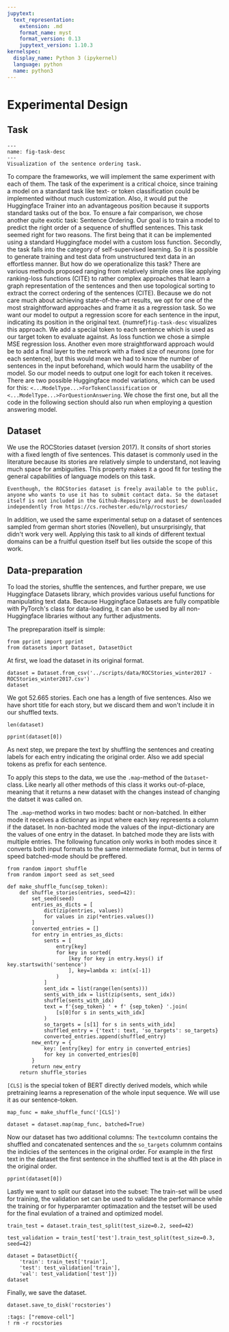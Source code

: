 ```yaml
---
jupytext:
  text_representation:
    extension: .md
    format_name: myst
    format_version: 0.13
    jupytext_version: 1.10.3
kernelspec:
  display_name: Python 3 (ipykernel)
  language: python
  name: python3
---
```

# Experimental Design

## Task

```{figure} ./figures/GraphicsTrfTut.png
---
name: fig-task-desc
---
Visualization of the sentence ordering task.
```

To compare the frameworks, we will implement the same experiment with each of them.
The task of the experiment is a critical choice, since training a model on a standard task like text- or token classification could be implemented without much customization. Also, it would put the Huggingface Trainer into an advantageous position because it supports standard tasks out of the box.
To ensure a fair comparison, we chose another quite exotic task: Sentence Ordering.
Our goal is to train a model to predict the right order of a sequence of shuffled sentences.
This task seemed right for two reasons. The first being that it can be implemented using a standard Huggingface model with a custom loss function.
Secondly, the task falls into the category of self-supervised learning. So it is possible to generate training and test data from unstructured text data in an effortless manner.
But how do we operationalize this task?
There are various methods proposed ranging from relatively simple ones like applying ranking-loss functions (CITE) to rather complex approaches that learn a graph representation of the sentences and then use topological sorting to extract the correct ordering of the sentences (CITE).
Because we do not care much about achieving state-of-the-art results, we opt for one of the most straightforward approaches and frame it as a regression task.
So we want our model to output a regression score for each sentence in the input, indicating its position in the original text.
{numref}`fig-task-desc` visualizes this approach.
We add a special token to each sentence which is used as our target token to evaluate against. As loss function we chose a simple MSE regression loss.
Another even more straightforward approach would be to add a final layer to the network with a fixed size of neurons (one for each sentence), but this would mean we had to know the number of sentences in the input beforehand, which would harm the usability of the model.
So our model needs to output one logit for each token it receives. There are two possible Huggingface model variations, which can be used for this: `<...ModelType...>ForTokenClassification` or `<...ModelType...>ForQuestionAnswering`. We chose the first one, but all the code in the following section should also run when employing a question answering model.

## Dataset

We use the ROCStories dataset (version 2017). It consits of short stories with a fixed length of five sentences. This dataset is commonly used in the literature because its stories are relatively simple to understand, not leaving much space for ambiguities. This property makes it a good fit for testing the general capabilities of language models on this task.

```{note}
Eventhough, the ROCStories dataset is freely available to the public, anyone who wants to use it has to submit contact data. So the dataset itself is not included in the Github-Repository and must be downloaded independently from https://cs.rochester.edu/nlp/rocstories/
```

In addition, we used the same experimental setup on a dataset of sentences sampled from german short stories (Novellen), but unsurprisingly, that didn't work very well.
Applying this task to all kinds of different textual domains can be a fruitful question itself but lies outside the scope of this work.

## Data-preparation

To load the stories, shuffle the sentences, and further prepare, we use Huggingface Datasets library, which provides various useful functions for manipulating text data.
Because Huggingface Datasets are fully compatible with PyTorch's class for data-loading, it can also be used by all non-Huggingface libraries without any further adjustments.

The prepreparation itself is simple:
<!-- Include building dataset notebook here...-->
```{code-cell} ipython3
from pprint import pprint
from datasets import Dataset, DatasetDict
```

At first, we load the dataset in its original format.

```{code-cell} ipython3
dataset = Dataset.from_csv('../scripts/data/ROCStories_winter2017 - ROCStories_winter2017.csv')
dataset
```

We got 52.665 stories. Each one has a length of five sentences. Also we have short title for each story, but we discard them and won't include it in our shuffled texts.

```{code-cell} ipython3
len(dataset)
```

```{code-cell} ipython3
pprint(dataset[0])
```

As next step, we prepare the text by shuffling the sentences and creating labels for each entry indicating the original order. Also we add special tokens as prefix for each sentence.

To apply this steps to the data, we use the `.map`-method of the `Dataset`-class. Like nearly all other methods of this class it works out-of-place, meaning that it returns a new dataset with the changes instead of changing the datset it was called on.

The `.map`-method works in two modes: bacht or non-batched. In either mode it receives a dictionary as input where each key represents a column if the dataset.
In non-bachted mode the values of the input-dictionary are the values of one entry in the dataset. In batched mode they are lists with multiple entries.
The following funcation only works in both modes since it converts both input formats to the same intermediate format, but in terms of speed batched-mode should be preffered.

```{code-cell} ipython3
from random import shuffle
from random import seed as set_seed

def make_shuffle_func(sep_token):
    def shuffle_stories(entries, seed=42):
        set_seed(seed)
        entries_as_dicts = [
            dict(zip(entries, values))
            for values in zip(*entries.values())
        ]
        converted_entries = []
        for entry in entries_as_dicts:
            sents = [
                entry[key]
                for key in sorted(
                    [key for key in entry.keys() if key.startswith('sentence')
                    ], key=lambda x: int(x[-1])
                )
            ]
            sent_idx = list(range(len(sents)))
            sents_with_idx = list(zip(sents, sent_idx))
            shuffle(sents_with_idx)
            text = f'{sep_token} ' + f' {sep_token} '.join(
                [s[0]for s in sents_with_idx]
            ) 
            so_targets = [s[1] for s in sents_with_idx]
            shuffled_entry = {'text': text, 'so_targets': so_targets}
            converted_entries.append(shuffled_entry)
        new_entry = {
            key: [entry[key] for entry in converted_entries]
            for key in converted_entries[0]
        }
        return new_entry
    return shuffle_stories
```

`[CLS]` is the special token of BERT directly derived models, which while pretraining learns a represenation of the whole input sequence. We will use it as our sentence-token.

```{code-cell} ipython3
map_func = make_shuffle_func('[CLS]')
```

```{code-cell} ipython3
dataset = dataset.map(map_func, batched=True)
```

Now our dataset has two additional columns: The `text`column contains the shuffled and concatenated sentences and the `so_targets` columnm contains the indicies of the sentences in the original order. For example in the first text in the dataset the first sentence in the shuffled text is at the 4th place in the original order.

```{code-cell} ipython3
pprint(dataset[0])
```

Lastly we want to split our dataset into the subset: The train-set will be used for training, the validation set can be used to validate the performance while the training or for hyperparamter optimazation and the testset will be used for the final evulation of a trained and optimized model.

```{code-cell} ipython3
train_test = dataset.train_test_split(test_size=0.2, seed=42)

test_validation = train_test['test'].train_test_split(test_size=0.3, seed=42)

dataset = DatasetDict({
    'train': train_test['train'],
    'test': test_validation['train'],
    'val': test_validation['test']})
dataset
```

Finally, we save the dataset.

```{code-cell} ipython3
dataset.save_to_disk('rocstories')
```


```{code-cell} ipython3
:tags: ["remove-cell"]
! rm -r rocstories
```